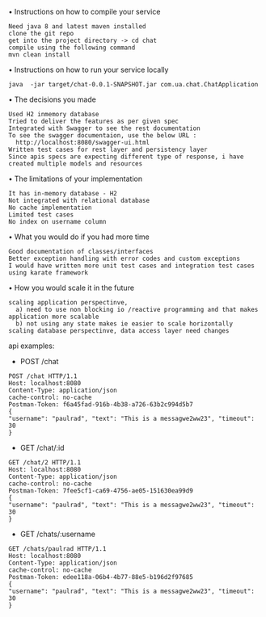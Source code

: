 • Instructions on how to compile your service
    
    Need java 8 and latest maven installed 
    clone the git repo
    get into the project directory -> cd chat
    compile using the following command 
    mvn clean install
    
• Instructions on how to run your service locally
  
    java  -jar target/chat-0.0.1-SNAPSHOT.jar com.ua.chat.ChatApplication
        
  
• The decisions you made
    
    Used H2 inmemory database
    Tried to deliver the features as per given spec
    Integrated with Swagger to see the rest documentation
    To see the swagger documentaion, use the below URL : 
      http://localhost:8080/swagger-ui.html
    Written test cases for rest layer and persistency layer 
    Since apis specs are expecting different type of response, i have created multiple models and resources 
  
• The limitations of your implementation
  
    It has in-memory database - H2
    Not integrated with relational database
    No cache implementation
    Limited test cases
    No index on username column
    
   
• What you would do if you had more time
    
    Good documentation of classes/interfaces
    Better exception handling with error codes and custom exceptions
    I would have written more unit test cases and integration test cases using karate framework 
    
 
• How you would scale it in the future
    
    scaling application perspectinve, 
      a) need to use non blocking io /reactive programming and that makes application more scalable
      b) not using any state makes ie easier to scale horizontally       
    scaling database perspectinve, data access layer need changes 
    
      
     
api examples:

   - POST /chat
    
    POST /chat HTTP/1.1
    Host: localhost:8080
    Content-Type: application/json
    cache-control: no-cache
    Postman-Token: f6a45fad-916b-4b38-a726-63b2c994d5b7
    {    	
    "username": "paulrad", "text": "This is a messagwe2ww23", "timeout": 30
    }
    
    
   - GET /chat/:id
    
    GET /chat/2 HTTP/1.1
    Host: localhost:8080
    Content-Type: application/json
    cache-control: no-cache
    Postman-Token: 7fee5cf1-ca69-4756-ae05-151630ea99d9
    {    	
    "username": "paulrad", "text": "This is a messagwe2ww23", "timeout": 30
    }    
    
    
    
   - GET /chats/:username
    
        
    GET /chats/paulrad HTTP/1.1
    Host: localhost:8080
    Content-Type: application/json
    cache-control: no-cache
    Postman-Token: edee118a-06b4-4b77-88e5-b196d2f97685
    {    	
    "username": "paulrad", "text": "This is a messagwe2ww23", "timeout": 30
    }
